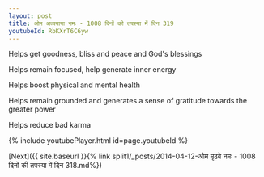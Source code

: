 ```yaml
---
layout: post
title: ओम अव्ययाया नमः - 1008 दिनों की तपस्या में दिन 319
youtubeId: RbKXrT6C6yw
---
```

 
 
Helps get goodness, bliss and peace and God's blessings
 
Helps remain focused, help generate inner energy 
 
Helps boost physical and mental health 
 
Helps remain grounded and generates a sense of gratitude towards the greater power 
 
Helps reduce bad karma
 
 
 
 


{% include youtubePlayer.html id=page.youtubeId %}
 
[Next]({{ site.baseurl }}{% link  split1/_posts/2014-04-12-ओम मृढवे नमः - 1008 दिनों की तपस्या में दिन 318.md%})
 
